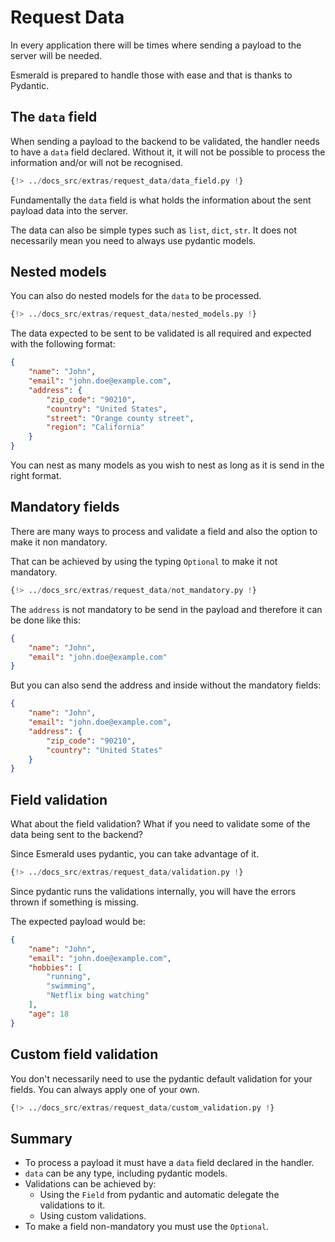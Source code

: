 # Request Data

In every application there will be times where sending a payload to the server will be needed.

Esmerald is prepared to handle those with ease and that is thanks to Pydantic.

## The `data` field

When sending a payload to the backend to be validated, the handler needs to have a `data` field declared. Without it,
it will not be possible to process the information and/or will not be recognised.

```python hl_lines="11"
{!> ../docs_src/extras/request_data/data_field.py !}
```

Fundamentally the `data` field is what holds the information about the sent payload data into the server.

The data can also be simple types such as `list`, `dict`, `str`. It does not necessarily mean you need to always use
pydantic models.

## Nested models

You can also do nested models for the `data` to be processed.

```python hl_lines="5 15 19"
{!> ../docs_src/extras/request_data/nested_models.py !}
```

The data expected to be sent to be validated is all required and expected with the following format:

```json
{
    "name": "John",
    "email": "john.doe@example.com",
    "address": {
        "zip_code": "90210",
        "country": "United States",
        "street": "Orange county street",
        "region": "California"
    }
}
```

You can nest as many models as you wish to nest as long as it is send in the right format.

## Mandatory fields

There are many ways to process and validate a field and also the option to make it non mandatory.

That can be achieved by using the typing `Optional` to make it not mandatory.

```python hl_lines="10-11 17"
{!> ../docs_src/extras/request_data/not_mandatory.py !}
```

The `address` is not mandatory to be send in the payload and therefore it can be done like this:

```json
{
    "name": "John",
    "email": "john.doe@example.com"
}
```

But you can also send the address and inside without the mandatory fields:

```json
{
    "name": "John",
    "email": "john.doe@example.com",
    "address": {
        "zip_code": "90210",
        "country": "United States"
    }
}
```

## Field validation

What about the field validation? What if you need to validate some of the data being sent to the backend?

Since Esmerald uses pydantic, you can take advantage of it.

```python hl_lines="8 10-11"
{!> ../docs_src/extras/request_data/validation.py !}
```

Since pydantic runs the validations internally, you will have the errors thrown if something is missing.

The expected payload would be:

```json
{
    "name": "John",
    "email": "john.doe@example.com",
    "hobbies": [
        "running",
        "swimming",
        "Netflix bing watching"
    ],
    "age": 18
}
```

## Custom field validation

You don't necessarily need to use the pydantic default validation for your fields. You can always apply one of your
own.

```python
{!> ../docs_src/extras/request_data/custom_validation.py !}
```

## Summary

* To process a payload it must have a `data` field declared in the handler.
* `data` can be any type, including pydantic models.
* Validations can be achieved by:
    * Using the `Field` from pydantic and automatic delegate the validations to it.
    * Using custom validations.
* To make a field non-mandatory you must use the `Optional`.
